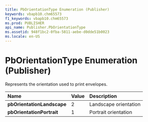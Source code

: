 ```yaml
---
title: PbOrientationType Enumeration (Publisher)
keywords: vbapb10.chm65573
f1_keywords: vbapb10.chm65573
ms.prod: PUBLISHER
api_name: Publisher.PbOrientationType
ms.assetid: 948f1bc2-0fba-5811-aebe-d0dde51b0023
ms.locale: en-US
---
```



# PbOrientationType Enumeration (Publisher)

Represents the orientation used to print envelopes.



|**Name**|**Value**|**Description**|
|:-----|:-----|:-----|
| **pbOrientationLandscape**|2|Landscape orientation|
| **pbOrientationPortrait**|1|Portrait orientation|

